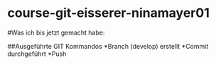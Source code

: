 # course-git-eisserer-ninamayer01

#Was ich bis jetzt gemacht habe:

##Ausgeführte GIT Kommandos
*Branch (develop) erstellt
*Commit durchgeführt
*Push
